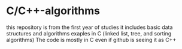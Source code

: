 # C/C++-algorithms
this repository is from the first year of studies it includes basic data structures and algorithms exaples in C (linked list, tree, and sorting algorithms)
The code is mostly in C even if github is seeing it as C++

